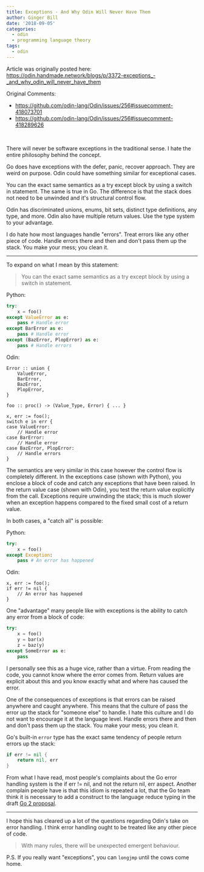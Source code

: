 ```yaml
---
title: Exceptions - And Why Odin Will Never Have Them
author: Ginger Bill
date: '2018-09-05'
categories:
  - odin
  - programming language theory
tags:
  - odin
---
```


Article was originally posted here: <https://odin.handmade.network/blogs/p/3372-exceptions_-_and_why_odin_will_never_have_them>


Original Comments:

* <https://github.com/odin-lang/Odin/issues/256#issuecomment-418073701>
* <https://github.com/odin-lang/Odin/issues/256#issuecomment-418289626>

<br>

There will never be software exceptions in the traditional sense. I hate the entire philosophy behind the concept.

Go does have exceptions with the defer, panic, recover approach. They are weird on purpose. Odin could have something similar for exceptional cases.

You can the exact same semantics as a try except block by using a switch in statement. The same is true in Go. The difference is that the stack does not need to be unwinded and it's structural control flow.

Odin has discriminated unions, enums, bit sets, distinct type definitions, any type, and more. Odin also have multiple return values. Use the type system to your advantage.

I do hate how most languages handle "errors". Treat errors like any other piece of code. Handle errors there and then and don't pass them up the stack. You make your mess; you clean it.

---------


To expand on what I mean by this statement:

> You can the exact same semantics as a try except block by using a switch in statement.

Python:
```python
try:
	x = foo()
except ValueError as e:
	pass # Handle error
except BarError as e:
	pass # Handle error
except (BazError, PlopError) as e:
	pass # Handle errors
```

Odin:
```odin
Error :: union {
	ValueError,
	BarError,
	BazError,
	PlopError,
}

foo :: proc() -> (Value_Type, Error) { ... }

x, err := foo();
switch e in err {
case ValueError:
	// Handle error
case BarError:
	// Handle error
case BazError, PlopError:
	// Handle errors
}
```


The semantics are very similar in this case however the control flow is completely different. In the exceptions case (shown with Python), you enclose a block of code and catch any exceptions that have been raised. In the return value case (shown with Odin), you test the return value explicitly from the call.
Exceptions require unwinding the stack; this is much slower when an exception happens compared to the fixed small cost of a return value.

In both cases, a "catch all" is possible:

Python:
```python
try:
	x = foo()
except Exception:
	pass # An error has happened
```

Odin:
```odin
x, err := foo();
if err != nil {
	// An error has happened
}
```

One "advantage" many people like with exceptions is the ability to catch any error from a block of code:
```python
try:
	x = foo()
	y = bar(x)
	z = baz(y)
except SomeError as e:
	pass
```


I personally see this as a huge vice, rather than a virtue. From reading the code, you cannot know where the error comes from. Return values are explicit about this and you know exactly what and where has caused the error.

One of the consequences of exceptions is that errors can be raised anywhere and caught anywhere. This means that the culture of pass the error up the stack for "someone else" to handle. I hate this culture and I do not want to encourage it at the language level. Handle errors there and then and don't pass them up the stack. You make your mess; you clean it.


Go's built-in `error` type has the exact same tendency of people return errors up the stack:
```go
if err != nil {
	return nil, err
}
```
From what I have read, most people's complaints about the Go error handling system is the if err != nil, and not the return nil, err aspect. Another complain people have is that this idiom is repeated a lot, that the Go team think it is necessary to add a construct to the language reduce typing in the draft [Go 2 proposal](https://go.googlesource.com/proposal/+/master/design/go2draft-error-handling-overview.md).


-----------------


I hope this has cleared up a lot of the questions regarding Odin's take on error handling. I think error handling ought to be treated like any other piece of code.


> With many rules, there will be unexpected emergent behaviour.

P.S. If you really want "exceptions", you can `longjmp` until the cows come home.
